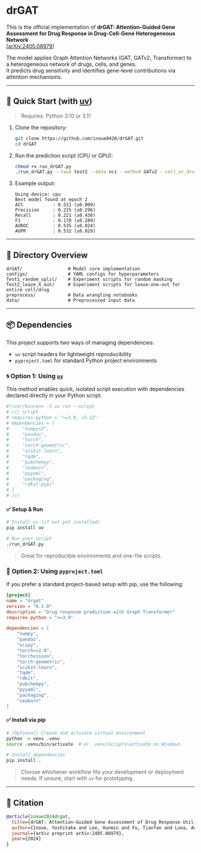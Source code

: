# drGAT





This is the official implementation of **drGAT: Attention-Guided Gene Assessment for Drug Response in Drug-Cell-Gene Heterogeneous Network**\
[[arXiv:2405.08979](https://arxiv.org/abs/2405.08979)]

The model applies Graph Attention Networks (GAT, GATv2, Transformer) to a heterogeneous network of drugs, cells, and genes.\
It predicts drug sensitivity and identifies gene-level contributions via attention mechanisms.

---

## 🚀 Quick Start (with [uv](https://github.com/astral-sh/uv))

> Requires: Python 3.10 or 3.11

1. Clone the repository:

   ```bash
   git clone https://github.com/inoue0426/drGAT.git
   cd drGAT
   ```

2. Run the prediction script (CPU or GPU):

   ```bash
   chmod +x run_drGAT.py
   ./run_drGAT.py --task test2 --data nci --method GATv2 --cell_or_drug cell
   ```

3. Example output:

   ```
   Using device: cpu
   Best model found at epoch 2
   ACC           : 0.511 (±0.009)
   Precision     : 0.215 (±0.296)
   Recall        : 0.221 (±0.438)
   F1            : 0.170 (±0.289)
   AUROC         : 0.535 (±0.024)
   AUPR          : 0.532 (±0.029)
   ```

---

## 📁 Directory Overview

```
drGAT/                 # Model core implementation
configs/               # YAML configs for hyperparameters
Test1_random_split/    # Experiment scripts for random masking
Test2_leave_X_out/     # Experiment scripts for leave-one-out for entire cell/drug
preprocess/            # Data wrangling notebooks
data/                  # Preprocessed input data
```

---

## 📦 Dependencies

This project supports two ways of managing dependencies:

- `uv` script headers for lightweight reproducibility
- `pyproject.toml` for standard Python project environments

### 🌀 Option 1: Using [`uv`](https://github.com/astral-sh/uv)

This method enables quick, isolated script execution with dependencies declared directly in your Python script.

```python
#!/usr/bin/env -S uv run --script
# /// script
# requires-python = ">=3.9, <3.12"
# dependencies = [
#     "numpy<2",
#     "pandas",
#     "torch",
#     "torch-geometric",
#     "scikit-learn",
#     "tqdm",
#     "pubchempy",
#     "seaborn",
#     "pyyaml",
#     "packaging",
#     "rdkit-pypi"
# ]
# ///
```

#### ✅ Setup & Run

```bash
# Install uv (if not yet installed)
pip install uv

# Run your script
./run_drGAT.py
```

> Great for reproducible environments and one-file scripts.

### 🧰 Option 2: Using `pyproject.toml`

If you prefer a standard project-based setup with pip, use the following:

```toml
[project]
name = "drgat"
version = "0.1.0"
description = "Drug response prediction with Graph Transformer"
requires-python = ">=3.9"

dependencies = [
    "numpy",
    "pandas",
    "scipy",
    "torch>=2.0",
    "torchvision",
    "torch-geometric",
    "scikit-learn",
    "tqdm",
    "rdkit",
    "pubchempy",
    "pyyaml",
    "packaging",
    "seaborn"
]
```

#### ✅ Install via pip

```bash
# (Optional) Create and activate virtual environment
python -m venv .venv
source .venv/bin/activate  # or .venv\Scripts\activate on Windows

# Install dependencies
pip install .
```

> Choose whichever workflow fits your development or deployment needs. If unsure, start with `uv` for prototyping.

---

## 📖 Citation

```bibtex
@article{inoue2024drgat,
  title={drGAT: Attention-Guided Gene Assessment of Drug Response Utilizing a Drug-Cell-Gene Heterogeneous Network},
  author={Inoue, Yoshitaka and Lee, Hunmin and Fu, Tianfan and Luna, Augustin},
  journal={arXiv preprint arXiv:2405.08979},
  year={2024}
}
```
